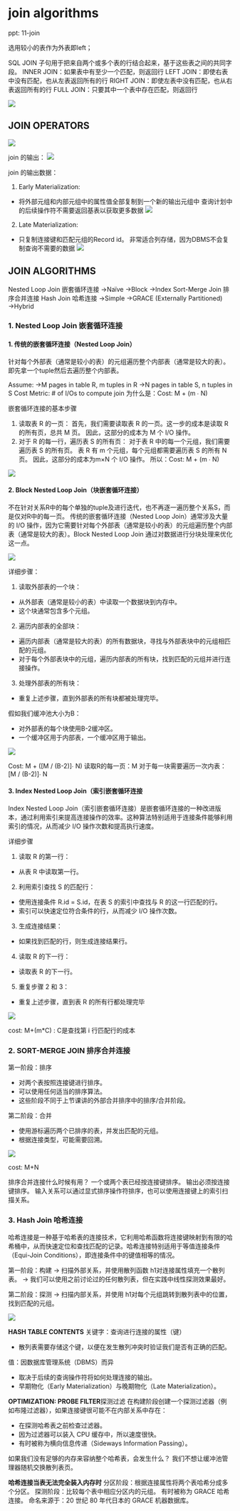 # join algorithms

ppt: 11-join

选用较小的表作为外表即left；

SQL JOIN 子句用于把来自两个或多个表的行结合起来，基于这些表之间的共同字段。
INNER JOIN：如果表中有至少一个匹配，则返回行
LEFT JOIN：即使右表中没有匹配，也从左表返回所有的行
RIGHT JOIN：即使左表中没有匹配，也从右表返回所有的行
FULL JOIN：只要其中一个表中存在匹配，则返回行

![](./图片/11_sql-join0.png)
##  JOIN OPERATORS
![](./图片/11_join1.png)

join 的输出：
![](./图片/11_join2.png)

join 的输出数据：
1. Early Materialization:
+ 将外部元组和内部元组中的属性值全部复制到一个新的输出元组中
查询计划中的后续操作符不需要返回基表以获取更多数据
![](./图片/11_join3.png)

2. Late Materialization:
+ 只复制连接键和匹配元组的Record id。
非常适合列存储，因为DBMS不会复制查询不需要的数据
![](./图片/11_join4.png)


## JOIN ALGORITHMS 
 Nested Loop Join 嵌套循环连接
 →Naïve
 →Block
 →Index
 Sort-Merge Join  排序合并连接
 Hash Join  哈希连接
 →Simple
 →GRACE (Externally Partitioned)
 →Hybrid

### 1. Nested Loop Join 嵌套循环连接
#### 1. 传统的嵌套循环连接（Nested Loop Join）
针对每个外部表（通常是较小的表）的元组遍历整个内部表（通常是较大的表）。即先拿一个tuple然后去遍历整个内部表。

Assume:
 →M pages in table R, m tuples in R
 →N pages in table S, n tuples in S
 Cost Metric:  # of I/Os to compute join
为什么是：Cost: M + (m ∙ N)

嵌套循环连接的基本步骤
1. 读取表 R 的一页：
首先，我们需要读取表 R 的一页。这一步的成本是读取 R 的所有页，总共 M 页。
因此，这部分的成本为 M 个 I/O 操作。
1. 对于 R 的每一行，遍历表 S 的所有页：
对于表 R 中的每一个元组，我们需要遍历表 S 的所有页。
表 R 有 m 个元组，每个元组都需要遍历表 S 的所有 N 页。
因此，这部分的成本为m×N 个 I/O 操作。
所以：Cost: M + (m ∙ N)

![](./图片/11_join5.png)

#### 2. Block Nested Loop Join（块嵌套循环连接）
不在针对关系R中的每个单独的tuple及进行迭代，也不再逐一遍历整个关系S，而是仅对R中的每一页。
传统的嵌套循环连接（Nested Loop Join）通常涉及大量的 I/O 操作，因为它需要针对每个外部表（通常是较小的表）的元组遍历整个内部表（通常是较大的表）。Block Nested Loop Join 通过对数据进行分块处理来优化这一点。

![](./图片/11_join6.png)

详细步骤：
1. 读取外部表的一个块：
+ 从外部表（通常是较小的表）中读取一个数据块到内存中。
+ 这个块通常包含多个元组。
2. 遍历内部表的全部块：
+ 遍历内部表（通常是较大的表）的所有数据块，寻找与外部表块中的元组相匹配的元组。
+ 对于每个外部表块中的元组，遍历内部表的所有块，找到匹配的元组并进行连接操作。
3. 处理外部表的所有块：
+ 重复上述步骤，直到外部表的所有块都被处理完毕。


假如我们缓冲池大小为B：
+ 对外部表的每个块使用B-2缓冲区。
+ 一个缓冲区用于内部表，一个缓冲区用于输出。

![](./图片/11_join7.png)

Cost: M + ([M / (B-2)]∙ N)
读取R的每一页：M
对于每一块需要遍历一次内表：[M / (B-2)]∙ N

#### 3. Index Nested Loop Join（索引嵌套循环连接
Index Nested Loop Join（索引嵌套循环连接）是嵌套循环连接的一种改进版本，通过利用索引来提高连接操作的效率。这种算法特别适用于连接条件能够利用索引的情况，从而减少 I/O 操作次数和提高执行速度。

详细步骤
1. 读取 R 的第一行：
+ 从表 R 中读取第一行。
2. 利用索引查找 S 的匹配行：
+ 使用连接条件 R.id = S.id，在表 S 的索引中查找与 R 的这一行匹配的行。
+ 索引可以快速定位符合条件的行，从而减少 I/O 操作次数。
3. 生成连接结果：
+ 如果找到匹配的行，则生成连接结果行。
4. 读取 R 的下一行：
+ 读取表 R 的下一行。
5. 重复步骤 2 和 3：
+ 重复上述步骤，直到表 R 的所有行都处理完毕

![](./图片/11_join8.png)

cost: M+(m*C) : C是查找第 i 行匹配行的成本

### 2. SORT-MERGE JOIN 排序合并连接

第一阶段：排序
+ 对两个表按照连接键进行排序。
+ 可以使用任何适当的排序算法。
+ 这些阶段不同于上节课讲的外部合并排序中的排序/合并阶段。

第二阶段：合并
+ 使用游标遍历两个已排序的表，并发出匹配的元组。
+ 根据连接类型，可能需要回溯。


![](./图片/11_join9.png)

cost: M+N

排序合并连接什么时候有用？
一个或两个表已经按连接键排序。
输出必须按连接键排序。
输入关系可以通过显式排序操作符排序，也可以使用连接键上的索引扫描关系。

### 3. Hash Join  哈希连接
哈希连接是一种基于哈希表的连接技术，它利用哈希函数将连接键映射到有限的哈希桶中，从而快速定位和查找匹配的记录。哈希连接特别适用于等值连接条件（Equi-Join Conditions），即连接条件中的键值相等的情况。

第一阶段：构建
→ 扫描外部关系，并使用散列函数 h1对连接属性填充一个散列表。
→ 我们可以使用之前讨论过的任何散列表，但在实践中线性探测效果最好。

第二阶段：探测
→ 扫描内部关系，并使用 h1对每个元组跳转到散列表中的位置，找到匹配的元组。

![](./图片/11_join10.png)


**HASH TABLE CONTENTS**
关键字：查询进行连接的属性（键）
+ 散列表需要存储这个键，以便在发生散列冲突时验证我们是否有正确的匹配。

值：因数据库管理系统（DBMS）而异
+ 取决于后续的查询操作符将如何处理连接的输出。
+ 早期物化（Early Materialization）与晚期物化（Late Materialization）。

**OPTIMIZATION: PROBE FILTER**探测过滤
在构建阶段创建一个探测过滤器（例如布隆过滤器），如果连接键很可能不在内部关系中存在：
+ 在探测哈希表之前检查过滤器。
+ 因为过滤器可以装入 CPU 缓存中，所以速度很快。
+ 有时被称为横向信息传递（Sideways Information Passing）。

如果我们没有足够的内存来容纳整个哈希表，会发生什么？
我们不想让缓冲池管理器随机交换散列表页。

**哈希连接当表无法完全装入内存时**
分区阶段：根据连接属性将两个表哈希分成多个分区。
探测阶段：比较每个表中相应分区内的元组。
有时被称为 GRACE 哈希连接。
命名来源于：20 世纪 80 年代日本的 GRACE 机器数据库。














